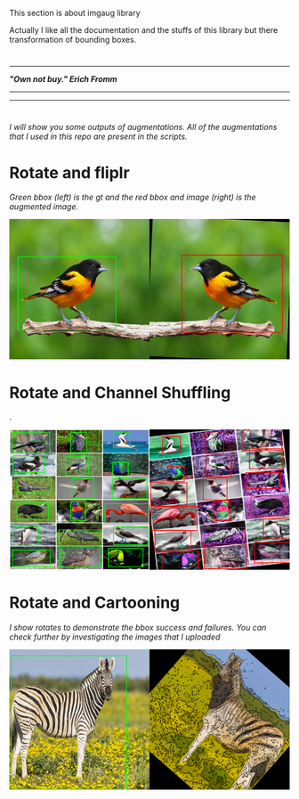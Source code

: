 ﻿This section is about imgaug library

Actually I like all the documentation and the stuffs of this library but there transformation of bounding boxes.

#
***
**_"Own not buy." Erich Fromm_**
****
****
 

#

_I will show you some outputs of augmentations. All of the augmentations that I used in this repo are present in the scripts._ 
#

#

# Rotate and fliplr

_Green bbox (left) is the gt and the red bbox and image (right) is the augmented image._

![Rotate](https://github.com/abdullahbas/Data-Augmentation/blob/main/imgaugs/0.png?raw=true)
##
# Rotate and Channel Shuffling

.


![Channel Shuff](https://github.com/abdullahbas/Data-Augmentation/blob/main/imgaugs/1.png?raw=true)
#

# Rotate and Cartooning
_I show rotates to demonstrate the bbox success and failures. You can check further by investigating  the images that I uploaded_

![Line Plot](https://github.com/abdullahbas/Data-Augmentation/blob/main/imgaugs/24.png?raw=true
)

